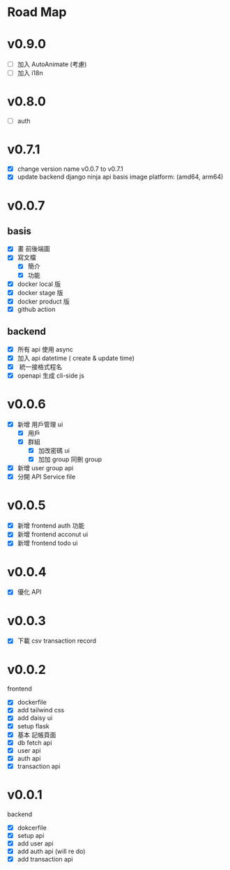 # Road Map

# v0.9.0

- [ ] 加入 AutoAnimate (考慮)
- [ ] 加入 i18n

# v0.8.0
- [ ] auth

# v0.7.1
- [x] change version name v0.0.7 to v0.7.1
- [x] update backend django ninja api basis image platform: (amd64, arm64)

# v0.0.7

## basis

- [x] 畫 前後端圖
- [x] 寫文檔
  - [x] 簡介
  - [x] 功能
- [x] docker local 版
- [x] docker stage 版
- [x] docker product 版
- [x] github action

## backend

- [x] 所有 api 使用 async
- [x] 加入 api datetime ( create & update time)
- [x] ⁠ 統一接格式程名
- [x] openapi 生成 cli-side js

# v0.0.6

- [x] 新增 用戶管理 ui
  - [x] 用戶
  - [x] 群組
    - [x] 加改密碼 ui
    - [x] 加加 group 同刪 group
- [x] 新增 user group api
- [x] 分開 API Service file

# v0.0.5

- [x] 新增 frontend auth 功能
- [x] 新增 frontend acconut ui
- [x] 新增 frontend todo ui

# v0.0.4

- [x] 優化 API

# v0.0.3

- [x] 下載 csv transaction record

# v0.0.2

frontend

- [x] dockerfile
- [x] add tailwind css
- [x] add daisy ui
- [x] setup flask
- [x] 基本 記帳頁面
- [x] db fetch api
- [x] user api
- [x] auth api
- [x] transaction api

# v0.0.1

backend

- [x] dokcerfile
- [x] setup api
- [x] add user api
- [x] add auth api (will re do)
- [x] add transaction api
